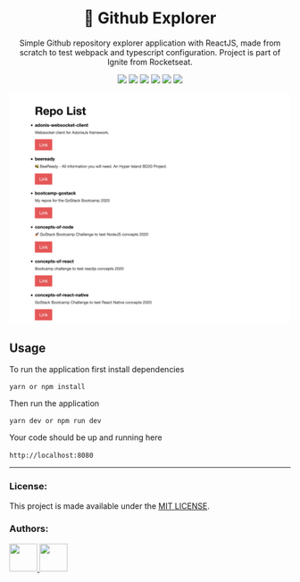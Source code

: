 <h1 align="center">🚀 Github Explorer</h1>
<p align="center">Simple Github repository explorer application with ReactJS, made from scratch to test webpack and typescript configuration. Project is part of Ignite from Rocketseat.</p>

<p align="center">
  <img src="https://img.shields.io/badge/webpack-blue" >
  <img src="https://img.shields.io/badge/babel-blue" >
  <img src="https://img.shields.io/badge/typescript-blue" >
  <img src="https://img.shields.io/badge/react-blue" >
  <img src="https://img.shields.io/github/license/yarapolana/ignite-01-github-explorer.svg" >
  <a href="https://yarapolana.com"><img src="https://img.shields.io/badge/createdby-yarapolana-red.svg" ></a>
</p>

<p align="center"><img src="https://raw.githubusercontent.com/yarapolana/ignite-01-github-explorer/master/.repo/screenshot.png"></p>

<h2>Usage</h2>
<p>To run the application first install dependencies</p>

```
yarn or npm install
```

<p>Then run the application</p>

```
yarn dev or npm run dev
```

<p>Your code should be up and running here</p>

`http://localhost:8080`

---

### License:

This project is made available under the [MIT LICENSE](LICENSE.md).

### Authors:

<p>
  <a href="https://github.com/yarapolana">
    <img src="https://avatars0.githubusercontent.com/u/19730118?s=460&v=4" width="50" height="50">
  </a>
  <a href="https://dotcode.is">
    <img src="https://avatars0.githubusercontent.com/u/72260889?s=200&v=4" width="50" height="50">
  </a>
</p>
